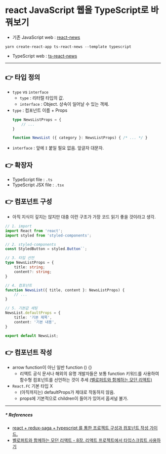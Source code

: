 # react JavaScript 웹을 TypeScript로 바꿔보기
- 기존 JavaScript web : [react-news](https://github.com/yj-oh/react-news) 
```
yarn create-react-app ts-react-news --template typescript
```
- TypeScript web : [ts-react-news](https://github.com/yj-oh/ts-react-news)

---

## 👉 타입 정의
- `type` vs `interface`
  - `type` : 리터럴 타입의 값.
  - `interface` : Object. 상속이 일어날 수 있는 객체.
- `type` : 컴포넌트 이름 + Props
    ```typescript
    type NewsListProps = {
        // ...
    }
    
    function NewsList ({ category }: NewsListProps) { /* ... */ }
    ```
- `interface` : 앞에 `I` 붙일 필요 없음. 앞글자 대문자.

## 👉 확장자
- TypeScript file : `.ts`
- TypeScript JSX file : `.tsx`

## 👉 컴포넌트 구성
- 아직 지식이 깊지는 않지만 대충 이런 구조가 가장 코드 읽기 좋을 것이라고 생각.
```typescript jsx
// 1. import
import React from 'react';
import styled from 'styled-components';

// 2. styled-components
const StyledButton = styled.Button``;

// 3. 타입 선언
type NewsListProps = {
    title: string;
    content?: string;
}

// 4. 컴포넌트
function NewsList({ title, content }: NewsListProps) {
    // ...
}

// 5. 기본값 세팅
NewsList.defaultProps = {
    title: '기본 제목',
    content: '기본 내용',
}

export default NewsList;
```

## 👉 컴포넌트 작성
- arrow function이 아닌 일반 function () {}
    - 리액트 공식 문서나 해외의 유명 개발자들은 보통 function 키워드를 사용하여
      함수형 컴포넌트를 선언하는 것이 추세
      [(벨로퍼트와 함께하는 모던 리액트)](https://react.vlpt.us/using-typescript/02-ts-react-basic.html)
- `React.FC` 기본 타입 X
    - (아직까지는) defaultProps가 제대로 작동하지 않음.
    - props에 기본적으로 children이 들어가 있어서 옵셔널 불가.

---

##### * References
- [react + redux-saga + typescript 를 통한 프로젝트 구성과 컴포넌트 작성 가이드.](https://blog.woolta.com/categories/1/posts/197)
- [벨로퍼트와 함께하는 모던 리액트 - 8장. 리액트 프로젝트에서 타입스크립트 사용하기](https://react.vlpt.us/using-typescript/02-ts-react-basic.html)
